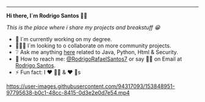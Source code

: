 --------------------------------------------------------------------------------------------------------------------------------------------------------------------

**Hi there, I´m Rodrigo Santos 👋🏻**

*This is the place where i share my projects and breakstuff 😁*

- 📖 I´m currently working on my degree.
- 👨🏽‍💻 I´m looking to o collaborate on more community projects.
- ❔ Ask me anything [here](rodrigorafaelsantos7@icloud.com) related to Java, Python, Html & Security.
- 📩 How to reach me: [@RodrigoRafaelSantos7](https://github.com/RodrigoRafaelSantos7) or say 👋🏻 on Email at [Rodrigo Santos](rodrigorafaelsantos7@icloud.com).
- ⚡️ Fun fact: I ❤️ 🏄🏼 & ❤️ 🐶s

https://user-images.githubusercontent.com/94317093/153848951-97795638-b0c1-48cc-8415-0d3e2e0d7e54.mp4


